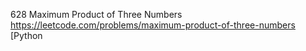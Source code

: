 628 Maximum Product of Three Numbers https://leetcode.com/problems/maximum-product-of-three-numbers  [Python